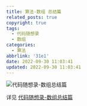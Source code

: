 ```yaml
---
title: 算法-数组 总结篇
related_posts: true
copyright: true
tags:
  - 代码随想录
  - 数组
categories:
  - 算法
abbrlink: '31e1'
date: 2022-09-30 11:03:41
updated: 2022-09-30 11:03:41
---
```


![代码随想录-数组总结篇](https://cdn.jsdelivr.net/gh/andyyxw/images/img/algorithm_array.png)

<!-- more -->

详见 [代码随想录-数组总结篇](https://programmercarl.com/%E6%95%B0%E7%BB%84%E6%80%BB%E7%BB%93%E7%AF%87.html)